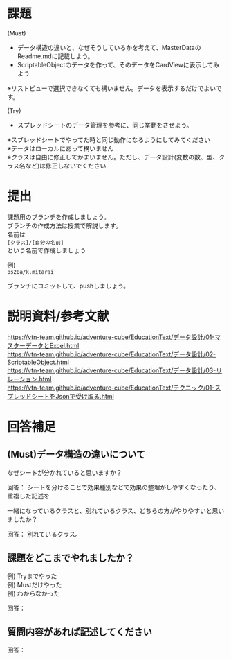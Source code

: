 # 課題

(Must)
- データ構造の違いと、なぜそうしているかを考えて、MasterDataのReadme.mdに記載しよう。  
- ScriptableObjectのデータを作って、そのデータをCardViewに表示してみよう  

※リストビューで選択できなくても構いません。データを表示するだけでよいです。  

(Try)
- スプレッドシートのデータ管理を参考に、同じ挙動をさせよう。

※スブレッドシートでやってた時と同じ動作になるようにしてみてください  
※データはローカルにあって構いません  
※クラスは自由に修正してかまいません。ただし、データ設計(変数の数、型、クラス名など)は修正しないでください  


# 提出
課題用のブランチを作成しましょう。  
ブランチの作成方法は授業で解説します。  
名前は  
```[クラス]/[自分の名前]```  
という名前で作成しましょう  

例)  
```ps20a/k.mitarai```

ブランチにコミットして、pushしましょう。  


# 説明資料/参考文献
https://vtn-team.github.io/adventure-cube/EducationText/データ設計/01-マスターデータとExcel.html  
https://vtn-team.github.io/adventure-cube/EducationText/データ設計/02-ScriptableObject.html  
https://vtn-team.github.io/adventure-cube/EducationText/データ設計/03-リレーション.html  
https://vtn-team.github.io/adventure-cube/EducationText/テクニック/01-スプレッドシートをJsonで受け取る.html  

# 回答補足
## (Must)データ構造の違いについて
なぜシートが分かれていると思いますか？  

回答：  シートを分けることで効果種別などで効果の整理がしやすくなったり、重複した記述を

一緒になっているクラスと、別れているクラス、どちらの方がやりやすいと思いましたか？  

回答：  別れているクラス。


## 課題をどこまでやれましたか？
例) Tryまでやった  
例) Mustだけやった  
例) わからなかった  

回答：

## 質問内容があれば記述してください
回答：
